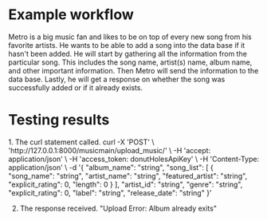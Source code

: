 # Example workflow

Metro is a big music fan and likes to be on top of every new song from his favorite artists. He wants to be able to add a song into the data base if it hasn't been added. He will start by gathering all the information from the particular song. This includes the song name, artist(s) name, album name, and other important information. Then Metro will send the information to the data base. Lastly, he will get a response on whether the song was successfully added or if it already exists.

# Testing results
<Repeated for each step of the workflow>
1. The curl statement called.
  curl -X 'POST' \
  'http://127.0.0.1:8000/musicmain/upload_music/' \
  -H 'accept: application/json' \
  -H 'access_token: donutHolesApiKey' \
  -H 'Content-Type: application/json' \
  -d '{
  "album_name": "string",
  "song_list": [
    {
      "song_name": "string",
      "artist_name": "string",
      "featured_artist": "string",
      "explicit_rating": 0,
      "length": 0
    }
  ],
  "artist_id": "string",
  "genre": "string",
  "explicit_rating": 0,
  "label": "string",
  "release_date": "string"
}'

2. The response received.
  "Upload Error: Album already exits"
